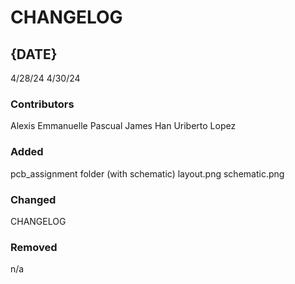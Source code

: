 # CHANGELOG

## {DATE}
4/28/24
4/30/24
### Contributors
Alexis Emmanuelle Pascual 
James Han 
Uriberto Lopez

### Added
pcb_assignment folder (with schematic) 
layout.png 
schematic.png 

### Changed
CHANGELOG

### Removed
n/a
